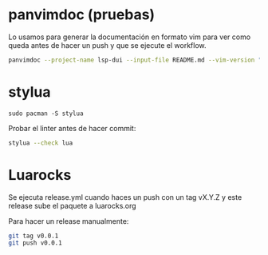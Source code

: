 # panvimdoc (pruebas)

Lo usamos para generar la documentación en formato vim para ver como queda antes de hacer un push y que se ejecute el workflow.
```sh
panvimdoc --project-name lsp-dui --input-file README.md --vim-version "Neovim >= 0.8.0" --toc true --description "" --dedup-subheadings true --demojify true --treesitter true --ignore-rawblocks true --doc-mapping false --doc-mapping-project-name true --shift-heading-level-by -1 --increment-heading-level-by 0; cat doc/lsp-dui.txt
```

# stylua

`sudo pacman -S stylua`

Probar el linter antes de hacer commit:

```sh
stylua --check lua
```

# Luarocks

Se ejecuta release.yml cuando haces un push con un tag vX.Y.Z y este release sube el paquete a luarocks.org

Para hacer un release manualmente:

```sh
git tag v0.0.1
git push v0.0.1
```
